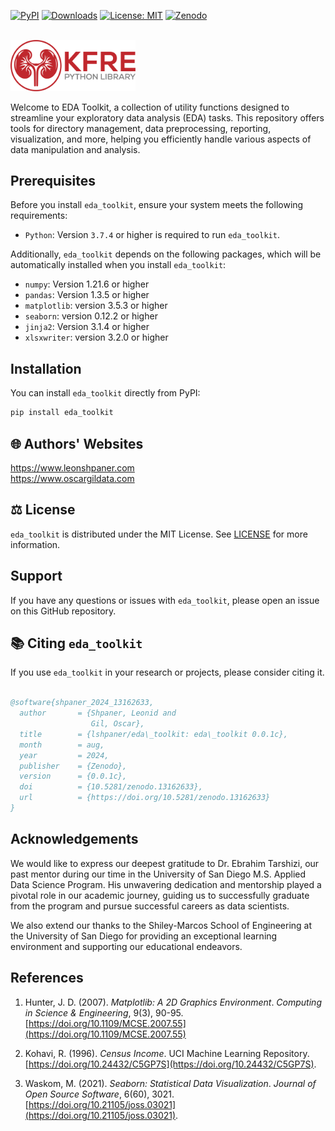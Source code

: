 [![PyPI](https://img.shields.io/pypi/v/eda_toolkit.svg)](https://pypi.org/project/eda_toolkit/)
[![Downloads](https://pepy.tech/badge/eda_toolkit)](https://pepy.tech/project/eda_toolkit)
[![License: MIT](https://img.shields.io/badge/License-MIT-yellow.svg)](https://github.com/lshpaner/eda_toolkit/blob/main/LICENSE.md)
[![Zenodo](https://zenodo.org/badge/DOI/10.5281/zenodo.13162633.svg)](https://doi.org/10.5281/zenodo.13162633)

<br>

<img src="https://raw.githubusercontent.com/lshpaner/kfre/main/assets/kfre_logo.svg" width="200" style="border: none; outline: none; box-shadow: none;" oncontextmenu="return false;">

Welcome to EDA Toolkit, a collection of utility functions designed to streamline your exploratory data analysis (EDA) tasks. This repository offers tools for directory management, data preprocessing, reporting, visualization, and more, helping you efficiently handle various aspects of data manipulation and analysis.


## Prerequisites

Before you install `eda_toolkit`, ensure your system meets the following requirements:

- `Python`: Version `3.7.4` or higher is required to run `eda_toolkit`.


Additionally, `eda_toolkit` depends on the following packages, which will be automatically installed when you install `eda_toolkit`:

- `numpy`: Version 1.21.6 or higher
- `pandas`: Version 1.3.5 or higher
- `matplotlib`: version 3.5.3 or higher
- `seaborn`: version 0.12.2 or higher
- `jinja2`: Version 3.1.4 or higher
- `xlsxwriter`: version 3.2.0 or higher


## Installation

You can install `eda_toolkit` directly from PyPI:

```bash
pip install eda_toolkit
```

## 🌐 Authors' Websites

https://www.leonshpaner.com  
https://www.oscargildata.com 


## ⚖️ License

`eda_toolkit` is distributed under the MIT License. See [LICENSE](https://github.com/lshpaner/eda_toolkit/blob/readme/LICENSE.md) for more information.

## Support

If you have any questions or issues with `eda_toolkit`, please open an issue on this GitHub repository.


## 📚 Citing `eda_toolkit`

If you use `eda_toolkit` in your research or projects, please consider citing it.

```bibtex

@software{shpaner_2024_13162633,
  author       = {Shpaner, Leonid and
                  Gil, Oscar},
  title        = {lshpaner/eda\_toolkit: eda\_toolkit 0.0.1c},
  month        = aug,
  year         = 2024,
  publisher    = {Zenodo},
  version      = {0.0.1c},
  doi          = {10.5281/zenodo.13162633},
  url          = {https://doi.org/10.5281/zenodo.13162633}
}

```

## Acknowledgements

We would like to express our deepest gratitude to Dr. Ebrahim Tarshizi, our past mentor during our time in the University of San Diego M.S. Applied Data Science Program. His unwavering dedication and mentorship played a pivotal role in our academic journey, guiding us to successfully graduate from the program and pursue successful careers as data scientists. 

We also extend our thanks to the Shiley-Marcos School of Engineering at the University of San Diego for providing an exceptional learning environment and supporting our educational endeavors.

## References

1. Hunter, J. D. (2007). *Matplotlib: A 2D Graphics Environment*. *Computing in Science & Engineering*, 9(3), 90-95. [https://doi.org/10.1109/MCSE.2007.55](https://doi.org/10.1109/MCSE.2007.55)

2. Kohavi, R. (1996). *Census Income*. UCI Machine Learning Repository. [https://doi.org/10.24432/C5GP7S](https://doi.org/10.24432/C5GP7S).

3. Waskom, M. (2021). *Seaborn: Statistical Data Visualization*. *Journal of Open Source Software*, 6(60), 3021. [https://doi.org/10.21105/joss.03021](https://doi.org/10.21105/joss.03021).





